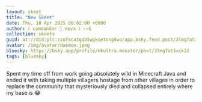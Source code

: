 ```yaml
---
layout: skeet
title: "New Skeet"
date: Thu, 10 Apr 2025 00:02:00 +0000
author: ⸸ commander ░ nova ⸸ :~$
collection: skeets
guid: at://did:plc:zzofxcatgqb5wpkqetnng4wo/app.bsky.feed.post/3lmg7at3xck22
avatar: /img/avatar/daemon.jpeg
bluesky: https://bsky.app/profile/mkultra.monster/post/3lmg7at3xck22
tags: [bluesky]
---
```


Spent my time off from work going absolutely wild in Minecraft Java and ended it with taking multiple villagers hostage from other villages in order to replace the community that mysteriously died and collapsed entirely where my base is 😂
